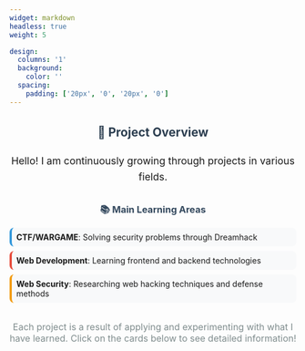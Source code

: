 ```yaml
---
widget: markdown
headless: true
weight: 5

design:
  columns: '1'
  background:
    color: ''
  spacing:
    padding: ['20px', '0', '20px', '0']
---
```


<div style="text-align: center; margin: 2rem 0;">
  <h2 style="color: #2c3e50; margin-bottom: 1.5rem;">🎯 Project Overview</h2>
  <p style="font-size: 1.1rem; line-height: 1.6; margin-bottom: 2rem;">
    Hello! I am continuously growing through projects in various fields.
  </p>
  
  <h3 style="color: #34495e; margin-bottom: 1rem;">📚 Main Learning Areas</h3>
  <div style="text-align: left; max-width: 600px; margin: 0 auto;">
    <ul style="list-style: none; padding: 0;">
      <li style="margin: 0.5rem 0; padding: 0.5rem; background: #f8f9fa; border-radius: 8px; border-left: 4px solid #3498db;">
        <strong>CTF/WARGAME</strong>: Solving security problems through Dreamhack
      </li>
      <li style="margin: 0.5rem 0; padding: 0.5rem; background: #f8f9fa; border-radius: 8px; border-left: 4px solid #e74c3c;">
        <strong>Web Development</strong>: Learning frontend and backend technologies
      </li>
      <li style="margin: 0.5rem 0; padding: 0.5rem; background: #f8f9fa; border-radius: 8px; border-left: 4px solid #f39c12;">
        <strong>Web Security</strong>: Researching web hacking techniques and defense methods
      </li>
    </ul>
  </div>
  
  <p style="font-size: 1rem; color: #7f8c8d; margin-top: 2rem;">
    Each project is a result of applying and experimenting with what I have learned. Click on the cards below to see detailed information!
  </p>
</div>
